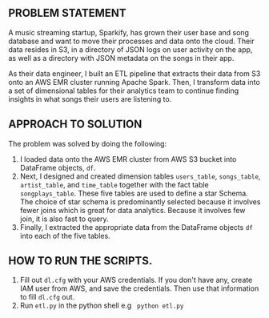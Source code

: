 ## PROBLEM STATEMENT
A music streaming startup, Sparkify, has grown their user base and song database and want to move their processes and data onto the cloud. Their data resides in S3, in a directory of JSON logs on user activity on the app, as well as a directory with JSON metadata on the songs in their app.

As their data engineer, I built an ETL pipeline that extracts their data from S3 onto an AWS EMR cluster running Apache Spark. Then, I transform data into a set of dimensional tables for their analytics team to continue finding insights in what songs their users are listening to. 


## APPROACH TO SOLUTION
The problem was solved by doing the following:
1. I loaded data onto the AWS EMR cluster from AWS S3 bucket into DataFrame objects, `df`.
2. Next, I designed and created dimension tables `users_table`, `songs_table`, `artist_table`, and `time_table`  together with the fact table `songplays_table`. These five tables are used to define a star Schema. The choice of star schema is predominantly selected because it involves fewer joins which is great for data analytics. Because it involves few join, it is also fast to query.
3. Finally, I extracted the appropriate data from the DataFrame objects `df` into each of the five tables.

## HOW TO RUN THE SCRIPTS.
1. Fill out `dl.cfg` with your AWS credentials. If you don't have any, create IAM user from AWS, and save the credentials. Then use that information to fill `dl.cfg` out.
2. Run `etl.py` in the python shell e.g ``` python etl.py```


